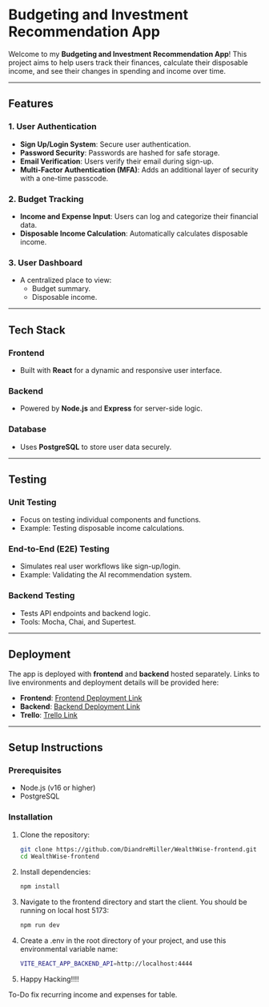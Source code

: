 # Budgeting and Investment Recommendation App

Welcome to my **Budgeting and Investment Recommendation App**! This project aims to help users track their finances, calculate their disposable income, and see their changes in spending and income over time.

---

## Features

### **1. User Authentication**
- **Sign Up/Login System**: Secure user authentication.
- **Password Security**: Passwords are hashed for safe storage.
- **Email Verification**: Users verify their email during sign-up.
- **Multi-Factor Authentication (MFA)**: Adds an additional layer of security with a one-time passcode.

### **2. Budget Tracking**
- **Income and Expense Input**: Users can log and categorize their financial data.
- **Disposable Income Calculation**: Automatically calculates disposable income.


### **3. User Dashboard**
- A centralized place to view:
  - Budget summary.
  - Disposable income.

---

## Tech Stack

### **Frontend**
- Built with **React** for a dynamic and responsive user interface.

### **Backend**
- Powered by **Node.js** and **Express** for server-side logic.

### **Database**
- Uses **PostgreSQL** to store user data securely.

---

## Testing

### **Unit Testing**
- Focus on testing individual components and functions.
- Example: Testing disposable income calculations.

### **End-to-End (E2E) Testing**
- Simulates real user workflows like sign-up/login.
- Example: Validating the AI recommendation system.

### **Backend Testing**
- Tests API endpoints and backend logic.
- Tools: Mocha, Chai, and Supertest.

---

## Deployment
The app is deployed with **frontend** and **backend** hosted separately. Links to live environments and deployment details will be provided here:

- **Frontend**: [Frontend Deployment Link](https://wealthwisefinancialplanner.netlify.app/)
- **Backend**: [Backend Deployment Link](https://icapital-financial-planner-backend.onrender.com/)
- **Trello**: [Trello Link](https://trello.com/b/0KZf9ePw/icapital)

---

## Setup Instructions

### **Prerequisites**
- Node.js (v16 or higher)
- PostgreSQL

### **Installation**
1. Clone the repository:
   ```bash
   git clone https://github.com/DiandreMiller/WealthWise-frontend.git
   cd WealthWise-frontend

2. Install dependencies:
    ```bash
    npm install


3. Navigate to the frontend directory and start the client. You should be running on local host 5173:
    ```bash
    npm run dev

4. Create a .env in the root directory of your project, and use this environmental variable name:
    ```bash
    VITE_REACT_APP_BACKEND_API=http://localhost:4444

5. Happy Hacking!!!!

To-Do fix recurring income and expenses for table.
